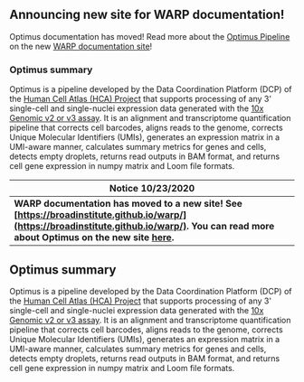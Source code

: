 ## Announcing new site for WARP documentation!

Optimus documentation has moved! Read more about the [Optimus Pipeline](https://broadinstitute.github.io/warp/documentation/Pipelines/Optimus_Pipeline/#introduction-to-the-optimus-workflow) on the new [WARP documentation site](https://broadinstitute.github.io/warp/)!

### Optimus summary

Optimus is a pipeline developed by the Data Coordination Platform (DCP) of the [Human Cell Atlas (HCA) Project](https://data.humancellatlas.org/) that supports processing of any 3' single-cell and single-nuclei expression data generated with the [10x Genomic v2 or v3 assay](https://www.10xgenomics.com/solutions/single-cell/). It is an alignment and transcriptome quantification pipeline that corrects cell barcodes, aligns reads to the genome, corrects Unique Molecular Identifiers (UMIs), generates an expression matrix in a UMI-aware manner, calculates summary metrics for genes and cells, detects empty droplets, returns read outputs in BAM format, and returns cell gene expression in numpy matrix and Loom file formats. 



| **Notice 10/23/2020** | 
| --- |
| **WARP documentation has moved to a new site! See [https://broadinstitute.github.io/warp/](https://broadinstitute.github.io/warp/). You can read more about Optimus on the new site [here](https://broadinstitute.github.io/warp/documentation/Pipelines/Optimus_Pipeline/#introduction-to-the-optimus-workflow).** |

## Optimus summary

Optimus is a pipeline developed by the Data Coordination Platform (DCP) of the [Human Cell Atlas (HCA) Project](https://data.humancellatlas.org/) that supports processing of any 3' single-cell and single-nuclei expression data generated with the [10x Genomic v2 or v3 assay](https://www.10xgenomics.com/solutions/single-cell/). It is an alignment and transcriptome quantification pipeline that corrects cell barcodes, aligns reads to the genome, corrects Unique Molecular Identifiers (UMIs), generates an expression matrix in a UMI-aware manner, calculates summary metrics for genes and cells, detects empty droplets, returns read outputs in BAM format, and returns cell gene expression in numpy matrix and Loom file formats. 
